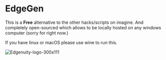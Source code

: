 # EdgeGen

This is a **Free** alternative to the other hacks/scripts on imagine. And completely open-sourced which allows to be locally hosted on any windows computer (sorry for right now.)

If you have linux or macOS please use wine to run this.

![Edgenuity-logo-300x111](https://github.com/user-attachments/assets/c7becd08-70f1-49a7-9fe0-b100e9194765)
